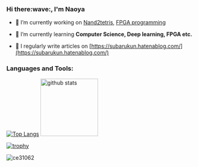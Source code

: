 <h3>Hi there:wave:, I'm Naoya</h3>

- 🔭 I’m currently working on [Nand2tetris](https://github.com/ce31062/Nand2tetris),  [FPGA programming](https://github.com/ce31062/Arty_S7-50_programming-book)

- 🌱 I’m currently learning **Computer Science, Deep learning, FPGA etc.**

- 📝 I regularly write articles on [https://subarukun.hatenablog.com/](https://subarukun.hatenablog.com/)


<p align="left">
</p>

<h3 align="left">Languages and Tools:</h3>

 
[![Top Langs](https://github-readme-stats.vercel.app/api/top-langs/?username=ce31062&layout=compact)](https://github.com/anuraghazra/github-readme-stats)
  <img alt="github stats" height="150px" src="https://github-readme-stats.vercel.app/api?username=ce31062&count_private=true&show_icons=true&show_icons=true" />
</p>

[![trophy](https://github-profile-trophy.vercel.app/?username=ce31062&column=7)](https://github.com/ryo-ma/github-profile-trophy)

<p align="left"> <img src="https://komarev.com/ghpvc/?username=ce31062&label=Profile%20views&color=0e75b6&style=flat" alt="ce31062" /> </p>
